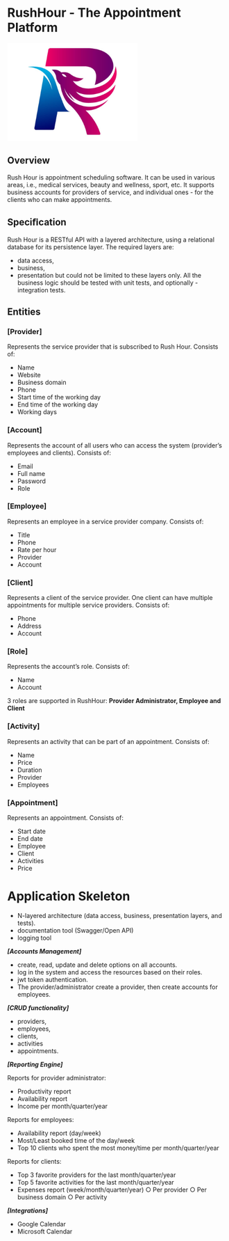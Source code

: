 # RushHour - The Appointment Platform

<img src="https://github.com/NMItools/RushHour/blob/main/rushhour.jpg" width="300">

## Overview

Rush Hour is appointment scheduling software. It can be used in various areas, i.e., medical services, beauty and wellness, sport, etc. It supports business accounts for providers of service, and individual ones - for the clients who can make appointments.

## Speciﬁcation

Rush Hour is a RESTful API with a layered architecture, using a relational database for its persistence layer. The required layers are: 
- data access, 
- business, 
- presentation 
but could not be limited to these layers only. All the business logic should be tested with unit tests, and optionally - integration tests.

## Entities

### [Provider]

Represents the service provider that is subscribed to Rush Hour. Consists of:
- Name
- Website
- Business domain
- Phone
- Start time of the working day
- End time of the working day
- Working days

### [Account]

Represents the account of all users who can access the system (provider’s employees and clients). Consists of:
- Email
- Full name
- Password
- Role

### [Employee]

Represents an employee in a service provider company. Consists of:
- Title
- Phone
- Rate per hour
- Provider
- Account

### [Client]

Represents a client of the service provider. One client can have multiple appointments for multiple service providers. Consists of:
- Phone
- Address
- Account

### [Role]

Represents the account’s role. Consists of:
- Name
- Account

3 roles are supported in RushHour: **Provider Administrator, Employee and Client**

### [Activity]

Represents an activity that can be part of an appointment. Consists of:
- Name
- Price
- Duration
- Provider
- Employees

### [Appointment]

Represents an appointment. Consists of:
- Start date
- End date
- Employee
- Client
- Activities
- Price

# Application Skeleton

- N-layered architecture (data access, business, presentation layers, and tests). 
- documentation tool (Swagger/Open API) 
- logging tool

_**[Accounts Management]**_
- create, read, update and delete options on all accounts.
- log in the system and access the resources based on their roles.
- jwt token authentication.
- The provider/administrator create a provider, then create accounts for employees.
 
_**[CRUD functionality]**_
- providers, 
- employees, 
- clients, 
- activities
- appointments.

_**[Reporting Engine]**_

Reports for provider administrator:

- Productivity report
- Availability report
- Income per month/quarter/year

Reports for employees:

- Availability report (day/week)
- Most/Least booked time of the day/week
- Top 10 clients who spent the most money/time per month/quarter/year

Reports for clients:

- Top 3 favorite providers for the last month/quarter/year
- Top 5 favorite activities for the last month/quarter/year
- Expenses report (week/month/quarter/year)
  ○ Per provider
  ○ Per business domain
  ○ Per activity

_**[Integrations]**_
- Google Calendar
- Microsoft Calendar
